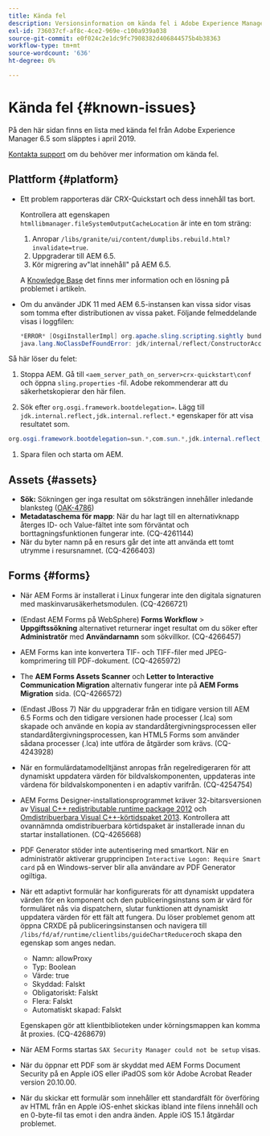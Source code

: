 ```yaml
---
title: Kända fel
description: Versionsinformation om kända fel i Adobe Experience Manager 6.5
exl-id: 736037cf-af8c-4ce2-969e-c100a939a038
source-git-commit: e0f024c2e1dc9fc7908382d406844575b4b38363
workflow-type: tm+mt
source-wordcount: '636'
ht-degree: 0%

---
```


# Kända fel {#known-issues}

På den här sidan finns en lista med kända fel från Adobe Experience Manager 6.5 som släpptes i april 2019.

[Kontakta support](https://helpx.adobe.com/support/experience-manager.html) om du behöver mer information om kända fel.

## Plattform {#platform}

* Ett problem rapporteras där CRX-Quickstart och dess innehåll tas bort.

   Kontrollera att egenskapen `htmllibmanager.fileSystemOutputCacheLocation` är inte en tom sträng:

   1. Anropar `/libs/granite/ui/content/dumplibs.rebuild.html?invalidate=true`.
   2. Uppgraderar till AEM 6.5.
   3. Kör migrering av&quot;lat innehåll&quot; på AEM 6.5.

   A [Knowledge Base](https://helpx.adobe.com/experience-manager/kb/avoid-crx-quickstart-deletion-in-aem-6-5.html) det finns mer information och en lösning på problemet i artikeln.

* Om du använder JDK 11 med AEM 6.5-instansen kan vissa sidor visas som tomma efter distributionen av vissa paket. Följande felmeddelande visas i loggfilen:

   ```java
   *ERROR* [OsgiInstallerImpl] org.apache.sling.scripting.sightly bundle org.apache.sling.scripting.sightly:1.1.2.1_4_0 (558)[org.apache.sling.scripting.sightly.impl.engine.extension.use.JavaUseProvider(3345)] : Error during instantiation of the implementation object (java.lang.NoClassDefFoundError: jdk/internal/reflect/ConstructorAccessorImpl)
   java.lang.NoClassDefFoundError: jdk/internal/reflect/ConstructorAccessorImpl
   ```

Så här löser du felet:

1. Stoppa AEM. Gå till `<aem_server_path_on_server>crx-quickstart\conf` och öppna `sling.properties` -fil. Adobe rekommenderar att du säkerhetskopierar den här filen.

1. Sök efter `org.osgi.framework.bootdelegation=`. Lägg till `jdk.internal.reflect,jdk.internal.reflect.*` egenskaper för att visa resultatet som.

```java
org.osgi.framework.bootdelegation=sun.*,com.sun.*,jdk.internal.reflect,jdk.internal.reflect.*
```

1. Spara filen och starta om AEM.

## Assets {#assets}

* **Sök:** Sökningen ger inga resultat om söksträngen innehåller inledande blanksteg ([OAK-4786](https://issues.apache.org/jira/browse/OAK-4786))
* **Metadataschema för mapp**: När du har lagt till en alternativknapp återges ID- och Value-fältet inte som förväntat och borttagningsfunktionen fungerar inte. (CQ-4261144)
* När du byter namn på en resurs går det inte att använda ett tomt utrymme i resursnamnet. (CQ-4266403)

## Forms {#forms}

* När AEM Forms är installerat i Linux fungerar inte den digitala signaturen med maskinvarusäkerhetsmodulen. (CQ-4266721)
* (Endast AEM Forms på WebSphere) **Forms Workflow** > **Uppgiftssökning** alternativet returnerar inget resultat om du söker efter **Administratör** med **Användarnamn** som sökvillkor. (CQ-4266457)

* AEM Forms kan inte konvertera TIF- och TIFF-filer med JPEG-komprimering till PDF-dokument. (CQ-4265972)
* The **AEM Forms Assets Scanner** och **Letter to Interactive Communication Migration** alternativ fungerar inte på **AEM Forms Migration** sida. (CQ-4266572)

* (Endast JBoss 7) När du uppgraderar från en tidigare version till AEM 6.5 Forms och den tidigare versionen hade processer (.lca) som skapade och använde en kopia av standardåtergivningsprocessen eller standardåtergivningsprocessen, kan HTML5 Forms som använder sådana processer (.lca) inte utföra de åtgärder som krävs. (CQ-4243928)
* När en formulärdatamodelltjänst anropas från regelredigeraren för att dynamiskt uppdatera värden för bildvalskomponenten, uppdateras inte värdena för bildvalskomponenten i en adaptiv varifrån. (CQ-4254754)
* AEM Forms Designer-installationsprogrammet kräver 32-bitarsversionen av [Visual C++ redistributable runtime package 2012](https://support.microsoft.com/en-in/help/2977003/the-latest-supported-visual-c-downloads) och [Omdistribuerbara Visual C++-körtidspaket 2013](https://support.microsoft.com/en-in/help/3179560/update-for-visual-c-2013-and-visual-c-redistributable-package). Kontrollera att ovannämnda omdistribuerbara körtidspaket är installerade innan du startar installationen. (CQ-4265668)

* PDF Generator stöder inte autentisering med smartkort.  När en administratör aktiverar grupprincipen `Interactive Logon: Require Smart card` på en Windows-server blir alla användare av PDF Generator ogiltiga.

* När ett adaptivt formulär har konfigurerats för att dynamiskt uppdatera värden för en komponent och den publiceringsinstans som är värd för formuläret nås via dispatchern, slutar funktionen att dynamiskt uppdatera värden för ett fält att fungera. Du löser problemet genom att öppna CRXDE på publiceringsinstansen och navigera till `/libs/fd/af/runtime/clientlibs/guideChartReducer`och skapa den egenskap som anges nedan.

   * Namn: allowProxy
   * Typ: Boolean
   * Värde: true
   * Skyddad: Falskt
   * Obligatoriskt: Falskt
   * Flera: Falskt
   * Automatiskt skapad: Falskt

   Egenskapen gör att klientbiblioteken under körningsmappen kan komma åt proxies. (CQ-4268679)

* När AEM Forms startas `SAX Security Manager could not be setup` visas.
* När du öppnar ett PDF som är skyddat med AEM Forms Document Security på en Apple iOS eller iPadOS som kör Adobe Acrobat Reader version 20.10.00.
* När du skickar ett formulär som innehåller ett standardfält för överföring av HTML från en Apple iOS-enhet skickas ibland inte filens innehåll och en 0-byte-fil tas emot i den andra änden. Apple iOS 15.1 åtgärdar problemet.
